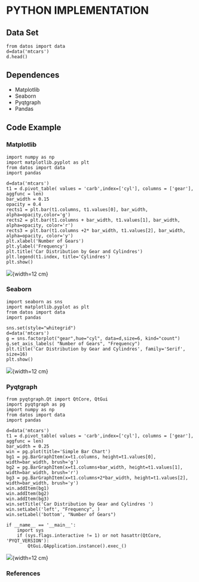 # PYTHON IMPLEMENTATION 


## Data Set


~~~~{.python}
from datos import data
d=data('mtcars')
d.head()
~~~~~~~~~~~~~




## Dependences

* Matplotlib
* Seaborn
* Pyqtgraph
* Pandas


## Code Example


### Matplotlib


~~~~{.python}
import numpy as np
import matplotlib.pyplot as plt
from datos import data
import pandas

d=data('mtcars')
t1 = d.pivot_table( values = 'carb',index=['cyl'], columns = ['gear'],
aggfunc = len)
bar_width = 0.15
opacity = 0.4
rects1 = plt.bar(t1.columns, t1.values[0], bar_width,
alpha=opacity,color='g')
rects2 = plt.bar(t1.columns + bar_width, t1.values[1], bar_width,
alpha=opacity, color='r')
rects3 = plt.bar(t1.columns +2* bar_width, t1.values[2], bar_width,
alpha=opacity, color='y')
plt.xlabel('Number of Gears')
plt.ylabel('Frequency')
plt.title('Car Distribution by Gear and Cylindres')
plt.legend(t1.index, title='Cylindres')
plt.show()
~~~~~~~~~~~~~

![](figures/32Multiset_Bar_ChartPy_figure2_1.png){width=12 cm}



### Seaborn


~~~~{.python}
import seaborn as sns
import matplotlib.pyplot as plt
from datos import data
import pandas

sns.set(style="whitegrid")
d=data('mtcars')
g = sns.factorplot("gear",hue="cyl", data=d,size=6, kind="count")
g.set_axis_labels( "Number of Gears", "Frequency")
plt.title('Car Distribution by Gear and Cylindres', family='Serif',
size=16)
plt.show()
~~~~~~~~~~~~~

![](figures/32Multiset_Bar_ChartPy_figure3_1.png){width=12 cm}



### Pyqtgraph


~~~~{.python}
from pyqtgraph.Qt import QtCore, QtGui
import pyqtgraph as pg
import numpy as np
from datos import data
import pandas

d=data('mtcars')
t1 = d.pivot_table( values = 'carb',index=['cyl'], columns = ['gear'],
aggfunc = len)
bar_width = 0.25
win = pg.plot(title='Simple Bar Chart')
bg1 = pg.BarGraphItem(x=t1.columns, height=t1.values[0],
width=bar_width, brush='g')
bg2 = pg.BarGraphItem(x=t1.columns+bar_width, height=t1.values[1],
width=bar_width, brush='r')
bg3 = pg.BarGraphItem(x=t1.columns+2*bar_width, height=t1.values[2],
width=bar_width, brush='y')
win.addItem(bg1)
win.addItem(bg2)
win.addItem(bg3)
win.setTitle('Car Distribution by Gear and Cylindres ')
win.setLabel('left', "Frequency", )
win.setLabel('bottom', "Number of Gears")

if __name__ == '__main__':
    import sys
    if (sys.flags.interactive != 1) or not hasattr(QtCore,
'PYQT_VERSION'):
        QtGui.QApplication.instance().exec_()
~~~~~~~~~~~~~

![](figures/32Multiset_Bar_ChartPy_figure4_1.png){width=12 cm}



### References
